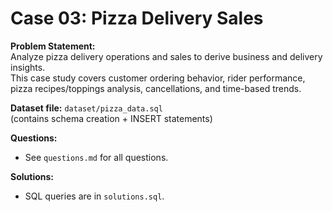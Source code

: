 # Case 03: Pizza Delivery Sales

**Problem Statement:**  
Analyze pizza delivery operations and sales to derive business and delivery insights.  
This case study covers customer ordering behavior, rider performance, pizza recipes/toppings analysis, cancellations, and time-based trends.

**Dataset file:** `dataset/pizza_data.sql`  
(contains schema creation + INSERT statements)

**Questions:**  
- See `questions.md` for all questions.

**Solutions:**  
- SQL queries are in `solutions.sql`.
